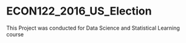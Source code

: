# ECON122_2016_US_Election
This Project was conducted for Data Science and Statistical Learning course
